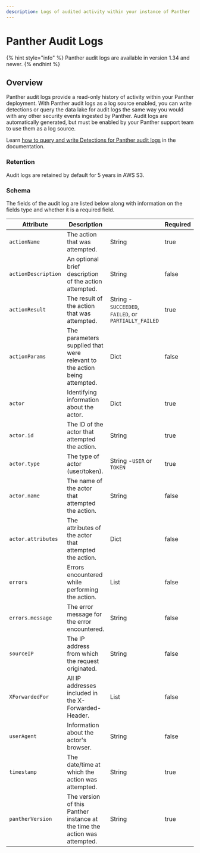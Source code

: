 ```yaml
---
description: Logs of audited activity within your instance of Panther
---
```


# Panther Audit Logs

{% hint style="info" %}
Panther audit logs are available in version 1.34 and newer.&#x20;
{% endhint %}

## Overview

Panther audit logs provide a read-only history of activity within your Panther deployment.  With Panther audit logs as a log source enabled, you can write detections or query the data lake for audit logs the same way you would with any other security events ingested by Panther. Audit logs are automatically generated, but must be enabled by your Panther support team to use them as a log source.

Learn [how to query and write Detections for Panther audit logs](querying-and-writing-detections-for-panther-audit-logs.md) in the documentation.

### Retention

Audit logs are retained by default for 5 years in AWS S3.

### Schema

The fields of the audit log are listed below along with information on the fields type and whether it is a required field.

| Attribute           | Description                                                                |                                                       | Required |
| ------------------- | -------------------------------------------------------------------------- | ----------------------------------------------------- | -------- |
| `actionName`        | The action that was attempted.                                             | String                                                | true     |
| `actionDescription` | An optional brief description of the action attempted.                     | String                                                | false    |
| `actionResult`      | The result of the action that was attempted.                               | String - `SUCCEEDED`, `FAILED`, or `PARTIALLY_FAILED` | true     |
| `actionParams`      | The parameters supplied that were relevant to the action being attempted.  | Dict                                                  | false    |
| `actor`             | Identifying information about the actor.                                   | Dict                                                  | true     |
| `actor.id`          | The ID of the actor that attempted the action.                             | String                                                | true     |
| `actor.type`        | The type of actor (user/token).                                            | String -`USER` or `TOKEN`                             | true     |
| `actor.name`        | The name of the actor that attempted the action.                           | String                                                | false    |
| `actor.attributes`  | The attributes of the actor that attempted the action.                     | Dict                                                  | false    |
| `errors`            | Errors encountered while performing the action.                            | List                                                  | false    |
| `errors.message`    | The error message for the error encountered.                               | String                                                | false    |
| `sourceIP`          | The IP address from which the request originated.                          | String                                                | false    |
| `XForwardedFor`     | All IP addresses included in the X-Forwarded-Header.                       | List                                                  | false    |
| `userAgent`         | Information about the actor's browser.                                     | String                                                | false    |
| `timestamp`         | The date/time at which the action was attempted.                           | String                                                | true     |
| `pantherVersion`    | The version of this Panther instance at the time the action was attempted. | String                                                | true     |

